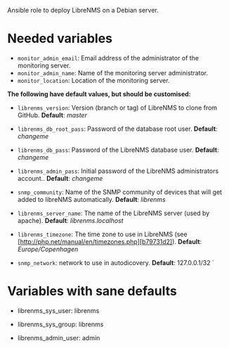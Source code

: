 Ansible role to deploy LibreNMS on a Debian server.

# Needed variables

* `monitor_admin_email`: Email address of the administrator of the monitoring
  server.
* `monitor_admin_name`: Name of the monitoring server administrator.
* `monitor_location`: Location of the monitoring server.

**The following have default values, but should be customised:**

* `librenms_version`: Version (branch or tag) of LibreNMS to clone from GitHub. **Default**:
  *master*
* `librenms_db_root_pass`: Password of the database root user. **Default**:
  *changeme*
* `librenms_db_pass`: Password of the LibreNMS database user. **Default**:
  *changeme*
* `librenms_admin_pass`: Initial password of the LibreNMS administrators
  account.. **Default**: *changeme*
* `snmp_community`: Name of the SNMP community of devices that will get added to
  libreNMS automatically. **Default**: *librenms*
* `librenms_server_name`: The name of the LibreNMS server (used by apache). **Default**:
  *librenms.localhost*
* `librenms_timezone`: The time zone to use in LibreNMS (see [http://php.net/manual/en/timezones.php][b79731d2]). **Default**:
*Europe/Copenhagen*
* `snmp_network`: network to use in autodicovery. **Default**: 127.0.0.1/32
`


  [b79731d2]: http://php.net/manual/en/timezones.php "http://php.net/manual/en/timezones.php"


# Variables with sane defaults

* librenms_sys_user: librenms
* librenms_sys_group: librenms

* librenms_admin_user: admin
